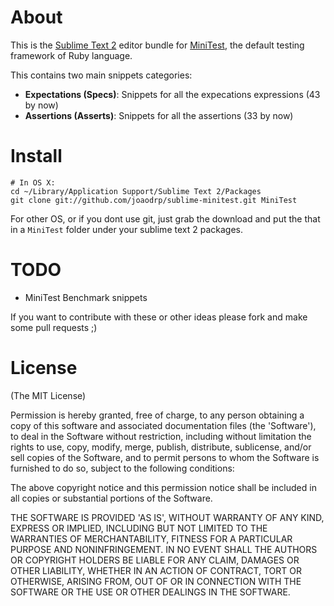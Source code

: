 About
=======
This is the [Sublime Text 2][] editor bundle for [MiniTest][], the default testing framework of Ruby language.

This contains two main snippets categories:

- **Expectations (Specs)**: Snippets for all the expecations expressions (43 by now)
- **Assertions (Asserts)**: Snippets for all the assertions (33 by now)

Install
=======
    # In OS X:
    cd ~/Library/Application Support/Sublime Text 2/Packages
    git clone git://github.com/joaodrp/sublime-minitest.git MiniTest

For other OS, or if you dont use git, just grab the download and put the that in a  `MiniTest` folder under your sublime text 2 packages.

TODO
=======
* MiniTest Benchmark snippets

If you want to contribute with these or other ideas please fork and make some pull requests ;)

[MiniTest]: https://github.com/seattlerb/minitest
[Sublime Text 2]: http://www.sublimetext.com/

License
=======

(The MIT License)

Permission is hereby granted, free of charge, to any person obtaining
a copy of this software and associated documentation files (the
'Software'), to deal in the Software without restriction, including
without limitation the rights to use, copy, modify, merge, publish,
distribute, sublicense, and/or sell copies of the Software, and to
permit persons to whom the Software is furnished to do so, subject to
the following conditions:

The above copyright notice and this permission notice shall be
included in all copies or substantial portions of the Software.

THE SOFTWARE IS PROVIDED 'AS IS', WITHOUT WARRANTY OF ANY KIND,
EXPRESS OR IMPLIED, INCLUDING BUT NOT LIMITED TO THE WARRANTIES OF
MERCHANTABILITY, FITNESS FOR A PARTICULAR PURPOSE AND NONINFRINGEMENT.
IN NO EVENT SHALL THE AUTHORS OR COPYRIGHT HOLDERS BE LIABLE FOR ANY
CLAIM, DAMAGES OR OTHER LIABILITY, WHETHER IN AN ACTION OF CONTRACT,
TORT OR OTHERWISE, ARISING FROM, OUT OF OR IN CONNECTION WITH THE
SOFTWARE OR THE USE OR OTHER DEALINGS IN THE SOFTWARE.